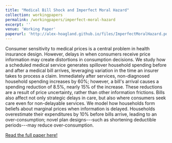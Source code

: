 ```yaml
---
title: "Medical Bill Shock and Imperfect Moral Hazard"
collection: workingpapers
permalink: /workingpapers/imperfect-moral-hazard
excerpt: ''
venue: 'Working Paper'
paperurl: 'http://alex-hoagland.github.io/files/ImperfectMoralHazard.pdf'
---
```


Consumer sensitivity to medical prices is a central problem in health insurance design. However, delays in when consumers receive price information may create distortions in consumption decisions. We study how a scheduled medical service generates  spillover household spending before and after a medical bill arrives, leveraging variation in the time an insurer takes to process a claim. Immediately after services, non-diagnosed household spending increases by 60%; however, a bill's arrival causes a spending reduction of 8.5%, nearly 15% of the increase. These reductions are a result of price uncertainty, rather than other information frictions. Bills also affect not only strategic delays in care, but also where consumers seek care even for non-delayable services. We model how households form beliefs about marginal prices when information is delayed. Households overestimate their expenditures by 10% before bills arrive, leading to an over-consumption; novel plan designs---such as shortening deductible periods---may reduce over-consumption.

[Read the full paper here!](http://alex-hoagland.github.io/files/ImperfectMoralHazard.pdf)

